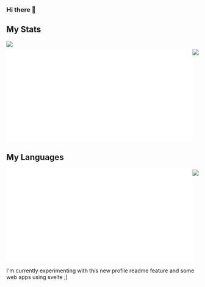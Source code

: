 ### Hi there 👋

## My Stats

<div style="display: flex; flex-direction: row">

  <a>
    <img width="48%" src="https://github-readme-streak-stats.herokuapp.com/?user=generalmine&theme=tokyonight" />
  </a>
</div>

<div style="display: flex; flex-direction: row">
  <a>
    <img align="center" src="https://github.com/GeneralMine/GeneralMine/blob/master/generated/overview.svg" />
  </a>
  <a>
    <img align="center" src="https://github-readme-stats.vercel.app/api?username=GeneralMine&count_private=true&show_icons=true&theme=tokyonight&hide=stars&hide_border=true&hide_title=true&hide_rank=true" />
  </a>
  
</div>

## My Languages

<div style="display: flex; flex-direction: row">

  <a>
    <img align="center" src="https://github.com/GeneralMine/GeneralMine/blob/master/generated/languages.svg" />
  </a>
  <a>
    <img align="center" src="https://github-readme-stats.vercel.app/api/top-langs/?username=GeneralMine&count_private=true&layout=compact&theme=tokyonight&langs_count=6&hide_border=true&hide_title=true" />
  </a>

</div>

  


I'm currently experimenting with this new profile readme feature and some web apps using svelte ;)
<!---
More to add in the future:
[![](https://img.shields.io/badge/linkedin-%230077B5.svg?&style=for-the-badge&logo=linkedin&logoColor=white)](https://www.linkedin.com/in/kevin-s-a76b741b0/)

From
https://github.com/jstrieb/github-stats

and
https://github.com/anuraghazra/github-readme-stats
hiding c++ and c# in old languages: &hide=c%2B%2B,c%23
--->
